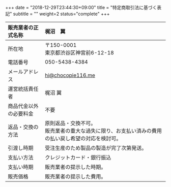 +++
date = "2018-12-29T23:44:30+09:00"
title = "特定商取引法に基づく表記"
subtitle = ""
weight=2
status="complete"
+++

|  販売業者の正式名称|  梶沼　翼  |
| :--- | :--- |
|  所在地 |  〒150-0001<br />東京都渋谷区神宮前6-12-18 |
|  電話番号 |  050-5438-4384  |
|  メールアドレス|  hi@chocopie116.me |
|  運営統括責任者|  梶沼 翼 |
|  商品代金以外の必要料金|  不要  |
|  返品・交換の方法  |  原則返品・交換不可。<br />販売業者の重大な過失に限り、お支払い済みの費用の払い戻し希望の対応を検討可。|
|  引渡し時期  |  受注生産のため製品の製造が完了次第発送。  |
|  支払い方法  |  クレジットカード・銀行振込  |
|  支払い時期  |  販売業者の提示した時期。|
|  販売価格  |  販売業者の提示した費用。|

